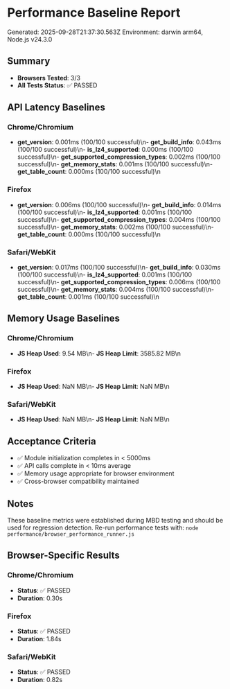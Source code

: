 # Performance Baseline Report

Generated: 2025-09-28T21:37:30.563Z
Environment: darwin arm64, Node.js v24.3.0

## Summary

- **Browsers Tested**: 3/3
- **All Tests Status**: ✅ PASSED

## API Latency Baselines

### Chrome/Chromium

- **get_version**: 0.001ms (100/100 successful)\n- **get_build_info**: 0.043ms (100/100 successful)\n- **is_lz4_supported**: 0.000ms (100/100 successful)\n- **get_supported_compression_types**: 0.002ms (100/100 successful)\n- **get_memory_stats**: 0.001ms (100/100 successful)\n- **get_table_count**: 0.000ms (100/100 successful)\n
### Firefox

- **get_version**: 0.006ms (100/100 successful)\n- **get_build_info**: 0.014ms (100/100 successful)\n- **is_lz4_supported**: 0.001ms (100/100 successful)\n- **get_supported_compression_types**: 0.004ms (100/100 successful)\n- **get_memory_stats**: 0.002ms (100/100 successful)\n- **get_table_count**: 0.000ms (100/100 successful)\n
### Safari/WebKit

- **get_version**: 0.017ms (100/100 successful)\n- **get_build_info**: 0.030ms (100/100 successful)\n- **is_lz4_supported**: 0.001ms (100/100 successful)\n- **get_supported_compression_types**: 0.006ms (100/100 successful)\n- **get_memory_stats**: 0.004ms (100/100 successful)\n- **get_table_count**: 0.001ms (100/100 successful)\n

## Memory Usage Baselines

### Chrome/Chromium

- **JS Heap Used**: 9.54 MB\n- **JS Heap Limit**: 3585.82 MB\n
### Firefox

- **JS Heap Used**: NaN MB\n- **JS Heap Limit**: NaN MB\n
### Safari/WebKit

- **JS Heap Used**: NaN MB\n- **JS Heap Limit**: NaN MB\n

## Acceptance Criteria

- ✅ Module initialization completes in < 5000ms
- ✅ API calls complete in < 10ms average  
- ✅ Memory usage appropriate for browser environment
- ✅ Cross-browser compatibility maintained

## Notes

These baseline metrics were established during MBD testing and should be used for regression detection.
Re-run performance tests with: `node performance/browser_performance_runner.js`

## Browser-Specific Results


### Chrome/Chromium

- **Status**: ✅ PASSED
- **Duration**: 0.30s


### Firefox

- **Status**: ✅ PASSED
- **Duration**: 1.84s


### Safari/WebKit

- **Status**: ✅ PASSED
- **Duration**: 0.82s


